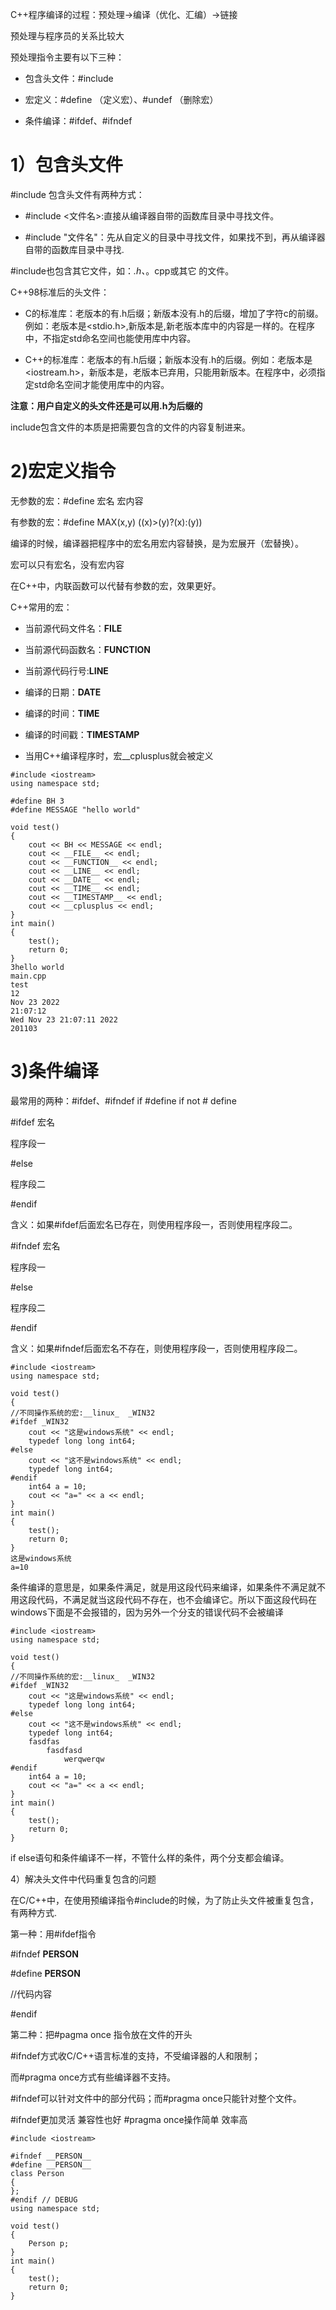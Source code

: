 C++程序编译的过程：预处理->编译（优化、汇编）->链接

预处理与程序员的关系比较大

预处理指令主要有以下三种：

- 包含头文件：#include

- 宏定义：#define （定义宏）、#undef （删除宏）

- 条件编译：#ifdef、#ifndef

# 1）包含头文件

#include 包含头文件有两种方式：

- #include <文件名>:直接从编译器自带的函数库目录中寻找文件。

- #include "文件名"：先从自定义的目录中寻找文件，如果找不到，再从编译器自带的函数库目录中寻找.

#include也包含其它文件，如：*.h、*。cpp或其它 的文件。

C++98标准后的头文件：

- C的标准库：老版本的有.h后缀；新版本没有.h的后缀，增加了字符c的前缀。例如：老版本是<stdio.h>,新版本是<stdio>,新老版本库中的内容是一样的。在程序中，不指定std命名空间也能使用库中内容。

- C++的标准库：老版本的有.h后缀；新版本没有.h的后缀。例如：老版本是<iostream.h>，新版本是<iostream>，老版本已弃用，只能用新版本。在程序中，必须指定std命名空间才能使用库中的内容。

**注意：用户自定义的头文件还是可以用.h为后缀的**

include包含文件的本质是把需要包含的文件的内容复制进来。

# 2)宏定义指令

无参数的宏：#define 宏名 宏内容

有参数的宏：#define MAX(x,y) ((x)>(y)?(x):(y))     

编译的时候，编译器把程序中的宏名用宏内容替换，是为宏展开（宏替换）。

宏可以只有宏名，没有宏内容

在C++中，内联函数可以代替有参数的宏，效果更好。

C++常用的宏：

- 当前源代码文件名：__FILE__

- 当前源代码函数名：__FUNCTION__

- 当前源代码行号:__LINE__

- 编译的日期：__DATE__

- 编译的时间：__TIME__

- 编译的时间戳：__TIMESTAMP__

- 当用C++编译程序时，宏__cplusplus就会被定义

```
#include <iostream>
using namespace std;

#define BH 3
#define MESSAGE "hello world"

void test()
{
    cout << BH << MESSAGE << endl;
    cout << __FILE__ << endl;
    cout << __FUNCTION__ << endl;
    cout << __LINE__ << endl;
    cout << __DATE__ << endl;
    cout << __TIME__ << endl;
    cout << __TIMESTAMP__ << endl;
    cout << __cplusplus << endl;
}
int main()
{
    test();
    return 0;
}
3hello world
main.cpp
test
12
Nov 23 2022
21:07:12
Wed Nov 23 21:07:11 2022
201103
```

# 3)条件编译

最常用的两种：#ifdef、#ifndef    				 if #define  if not # define

#ifdef 宏名

程序段一

#else

程序段二

#endif

含义：如果#ifdef后面宏名已存在，则使用程序段一，否则使用程序段二。

#ifndef 宏名

程序段一

#else

程序段二

#endif

含义：如果#ifndef后面宏名不存在，则使用程序段一，否则使用程序段二。

```
#include <iostream>
using namespace std;

void test()
{
//不同操作系统的宏:__linux_  _WIN32
#ifdef _WIN32
    cout << "这是windows系统" << endl;
    typedef long long int64;
#else
    cout << "这不是windows系统" << endl;
    typedef long int64;
#endif
    int64 a = 10;
    cout << "a=" << a << endl;
}
int main()
{
    test();
    return 0;
}
这是windows系统
a=10
```

条件编译的意思是，如果条件满足，就是用这段代码来编译，如果条件不满足就不用这段代码，不满足就当这段代码不存在，也不会编译它。所以下面这段代码在windows下面是不会报错的，因为另外一个分支的错误代码不会被编译

```
#include <iostream>
using namespace std;

void test()
{
//不同操作系统的宏:__linux_  _WIN32
#ifdef _WIN32
    cout << "这是windows系统" << endl;
    typedef long long int64;
#else
    cout << "这不是windows系统" << endl;
    typedef long int64;
    fasdfas
        fasdfasd
            werqwerqw
#endif
    int64 a = 10;
    cout << "a=" << a << endl;
}
int main()
{
    test();
    return 0;
}
```

if else语句和条件编译不一样，不管什么样的条件，两个分支都会编译。

4）解决头文件中代码重复包含的问题

在C/C++中，在使用预编译指令#include的时候，为了防止头文件被重复包含，有两种方式.

第一种：用#ifdef指令

#ifndef __PERSON__

#define __PERSON__

//代码内容

#endif

第二种：把#pagma once 指令放在文件的开头

#ifndef方式收C/C++语言标准的支持，不受编译器的人和限制；

而#pragma once方式有些编译器不支持。

#ifndef可以针对文件中的部分代码；而#pragma once只能针对整个文件。

#ifndef更加灵活 兼容性也好  #pragma once操作简单 效率高

```
#include <iostream>

#ifndef __PERSON__
#define __PERSON__
class Person
{
};
#endif // DEBUG
using namespace std;

void test()
{
    Person p;
}
int main()
{
    test();
    return 0;
}
```